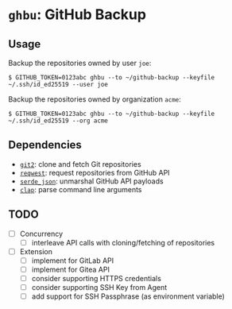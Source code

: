 # `ghbu`: GitHub Backup

## Usage

Backup the repositories owned by user `joe`:

    $ GITHUB_TOKEN=0123abc ghbu --to ~/github-backup --keyfile ~/.ssh/id_ed25519 --user joe

Backup the repositories owned by organization `acme`:

    $ GITHUB_TOKEN=0123abc ghbu --to ~/github-backup --keyfile ~/.ssh/id_ed25519 --org acme

## Dependencies

- [`git2`](https://docs.rs/git2/latest/git2/): clone and fetch Git repositories
- [`reqwest`](https://crates.io/crates/reqwest): request repositories from GitHub API
- [`serde_json`](https://crates.io/crates/serde_json): unmarshal GitHub API payloads
- [`clap`](https://crates.io/crates/clap): parse command line arguments

## TODO

- [ ] Concurrency
    - [ ] interleave API calls with cloning/fetching of repositories
- [ ] Extension
    - [ ] implement for GitLab API
    - [ ] implement for Gitea API
    - [ ] consider supporting HTTPS credentials
    - [ ] consider supporting SSH Key from Agent
    - [ ] add support for SSH Passphrase (as environment variable)
